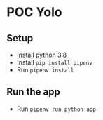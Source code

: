 # POC Yolo


## Setup

* Install python 3.8
* Install `pip install pipenv`
* Run `pipenv install`

## Run the app
* Run `pipenv run python app`

